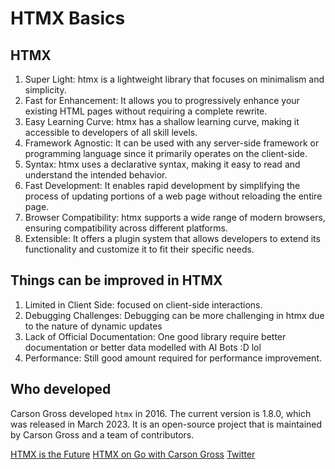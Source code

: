 # HTMX Basics
## HTMX
1. Super Light: htmx is a lightweight library that focuses on minimalism and simplicity.
2. Fast for Enhancement: It allows you to progressively enhance your existing HTML pages without requiring a complete rewrite.
3. Easy Learning Curve: htmx has a shallow learning curve, making it accessible to developers of all skill levels.
4. Framework Agnostic: It can be used with any server-side framework or programming language since it primarily operates on the client-side.
5. Syntax: htmx uses a declarative syntax, making it easy to read and understand the intended behavior.
6. Fast Development: It enables rapid development by simplifying the process of updating portions of a web page without reloading the entire page.
7. Browser Compatibility: htmx supports a wide range of modern browsers, ensuring compatibility across different platforms.
8. Extensible: It offers a plugin system that allows developers to extend its functionality and customize it to fit their specific needs.

## Things can be improved in HTMX
1. Limited in Client Side:  focused on client-side interactions.
2. Debugging Challenges: Debugging can be more challenging in htmx due to the nature of dynamic updates 
3. Lack of Official Documentation: One good library require better documentation or better data modelled with AI Bots :D lol
4. Performance: Still good amount required for performance improvement.

## Who developed
Carson Gross developed `htmx` in 2016. The current version is 1.8.0, which was released in March 2023. It is an open-source project that is maintained by Carson Gross and a team of contributors.


[HTMX is the Future](https://quii.dev/)
[HTMX on Go with Carson Gross](https://www.youtube.com/watch?v=Mw78eAp0EGw)
[Twitter](https://twitter.com/htmx_org)